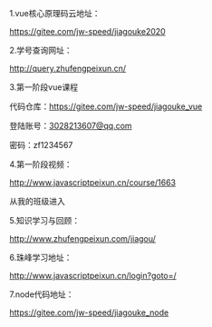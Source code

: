 1.vue核心原理码云地址：

 https://gitee.com/jw-speed/jiagouke2020

2.学号查询网址：

http://query.zhufengpeixun.cn/

3.第一阶段vue课程

代码仓库：https://gitee.com/jw-speed/jiagouke_vue

登陆账号：3028213607@qq.com

密码：zf1234567

4.第一阶段视频：

http://www.javascriptpeixun.cn/course/1663

从我的班级进入

5.知识学习与回顾：

http://www.zhufengpeixun.com/jiagou/ 

6.珠峰学习地址：

http://www.javascriptpeixun.cn/login?goto=/

7.node代码地址：

 https://gitee.com/jw-speed/jiagouke_node